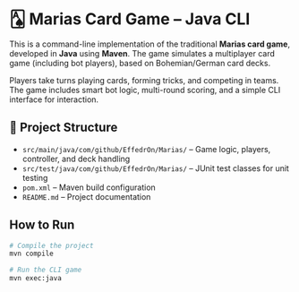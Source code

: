# 🂡 Marias Card Game – Java CLI

This is a command-line implementation of the traditional **Marias card game**, developed in **Java** using **Maven**. The game simulates a multiplayer card game (including bot players), based on Bohemian/German card decks.

Players take turns playing cards, forming tricks, and competing in teams. The game includes smart bot logic, multi-round scoring, and a simple CLI interface for interaction.

## 📁 Project Structure

- `src/main/java/com/github/EffedrOn/Marias/` – Game logic, players, controller, and deck handling
- `src/test/java/com/github/EffedrOn/Marias/` – JUnit test classes for unit testing
- `pom.xml` – Maven build configuration
- `README.md` – Project documentation

## How to Run

```bash
# Compile the project
mvn compile

# Run the CLI game
mvn exec:java
